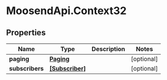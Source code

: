 # MoosendApi.Context32

## Properties
Name | Type | Description | Notes
------------ | ------------- | ------------- | -------------
**paging** | [**Paging**](Paging.md) |  | [optional] 
**subscribers** | [**[Subscriber]**](Subscriber.md) |  | [optional] 


